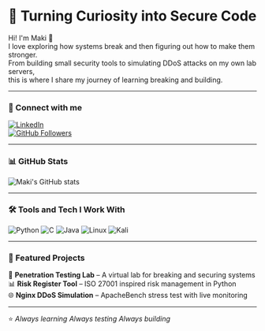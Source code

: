 # 🔐 Turning Curiosity into Secure Code  

Hi! I'm Maki 👋  
I love exploring how systems break and then figuring out how to make them stronger.  
From building small security tools to simulating DDoS attacks on my own lab servers,  
this is where I share my journey of learning breaking and building.  

---

### 🔗 Connect with me  
[![LinkedIn](https://img.shields.io/badge/LinkedIn-Connect-blue?style=for-the-badge&logo=linkedin)](https://www.linkedin.com/in/mahamed-maki-saine-9930762b2/)  
[![GitHub Followers](https://img.shields.io/github/followers/MakiSaine?label=Follow&style=for-the-badge)](https://github.com/MakiSaine)

---

### 📊 GitHub Stats  
![Maki's GitHub stats](https://github-readme-stats.vercel.app/api?username=MakiSaine&show_icons=true&theme=tokyonight)

---

### 🛠️ Tools and Tech I Work With  
![Python](https://img.shields.io/badge/Python-3776AB?style=for-the-badge&logo=python&logoColor=white)
![C](https://img.shields.io/badge/C-A8B9CC?style=for-the-badge&logo=c&logoColor=white)
![Java](https://img.shields.io/badge/Java-ED8B00?style=for-the-badge&logo=openjdk&logoColor=white)
![Linux](https://img.shields.io/badge/Linux-FCC624?style=for-the-badge&logo=linux&logoColor=black)
![Kali](https://img.shields.io/badge/Kali%20Linux-557C94?style=for-the-badge&logo=kalilinux&logoColor=white)

---

### 🚀 Featured Projects  
🔐 **Penetration Testing Lab** – A virtual lab for breaking and securing systems  
📊 **Risk Register Tool** – ISO 27001 inspired risk management in Python  
🌐 **Nginx DDoS Simulation** – ApacheBench stress test with live monitoring  

---

⭐️ *Always learning Always testing Always building*
